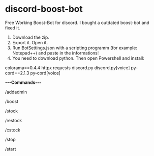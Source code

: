 # discord-boost-bot
Free Working Boost-Bot for discord. I bought a outdated boost-bot and fixed it.

1. Download the zip. 
2. Export it. Open it. 
3. Run BotSettings.json with a scripting programm (for example: Notepad++) and paste in the informations!
4. You need to download python. Then open Powershell and install:

colorama==0.4.4
httpx
requests
discord.py 
discord.py[voice] 
py-cord==2.1.3 
py-cord[voice]




**---Commands---**

/addadmin 

/boost

/stock

/restock

/cstock

/stop

/start
